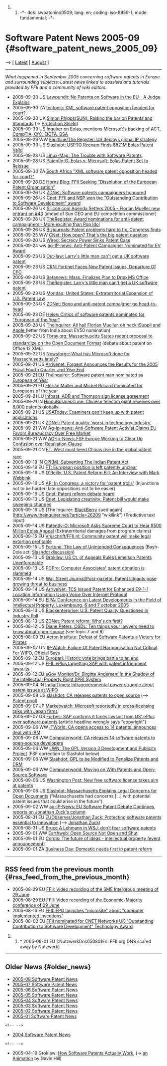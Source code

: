 1.  1.  -\*- dok: swpatcnino0509; lang: en; coding: iso-8859-1; mode:
        fundamental; -\*-

# Software Patent News 2005-09 {#software_patent_news_2005_09}

\--\> \[ [ Latest](SwpatcninoEn "wikilink") \| [
August](Swpatcnino0508En "wikilink") \]

------------------------------------------------------------------------

*What happened in September 2005 concerning software patents in Europe
and surrounding subjects: Latest news linked to dossiers and tutorials
provided by FFII and a community of wiki editors.*

-   2005-09-30 US [Lawpundit: No Patents on Software in the EU - A Judge
    Explains](http://www.lawpundit.com/blog/2005/09/no-patents-on-software-in-eu-judge.htm "wikilink")
-   2005-09-30 ZA [tectonic: XML software patent opposition headed for
    court?](http://www.tectonic.co.za/view.php?id=632 "wikilink")
-   2005-09-30 UK [Simon Phipps(SUN): Raising the bar on Patents and
    Standards](http://blogs.sun.com/roller/page/webmink?entry=raising_the_bar_on_patents "wikilink")
    (-\> [ Protection Shield](SwpatgacriEn "wikilink"))
-   2005-09-30 US [Inquirer on Eolas, mentions Microsoft\'s backing of
    ACT, CompTIA, CfC, EICTA,
    BSA](http://www.theinquirer.net/?article=26592 "wikilink")
-   2005-09-29 WW [Faultline/The Register: US deploys global IP
    strategy](http://www.theregister.co.uk/2005/09/29/uspto_ip/ "wikilink")
-   2005-09-30 US [Slashdot: USPTO Reexam Finds \$521M Eolas Patent
    Valid](http://yro.slashdot.org/article.pl?sid=05/09/30/020229 "wikilink")
-   2005-09-28 US [Linux-Mag: The Trouble with Software
    Patents](http://www.linux-mag.com/content/view/2214/ "wikilink")
-   2005-09-28 US [Patently-O: Eolas v. Microsoft: Eolas Patent Set to
    Reissue](http://patentlaw.typepad.com/patent/2005/09/eolas_v_microso.html "wikilink")
-   2005-09-30 ZA [South Africa \"XML software patent opposition headed
    for court?\"](http://www.tectonic.co.za/view.php?id=632 "wikilink")
-   2005-09-28 DE [Horns Blog: FFII Seeking \"Dissolution of the
    European Patent
    Organisation\"](http://www.ipjur.com/2005/09/ffii-seeking-dissolution-of-european.php3 "wikilink")
-   2005-09-26 UK [ZDNet: Software patents campaigners
    honoured](http://news.zdnet.co.uk/software/developer/0,39020387,39222696,00.htm "wikilink")
-   2005-09-26 UK [Cnet: FFII and NSP won the \"Outstanding Contribution
    to Software Development\"
    award](http://www.cnetnetworks.co.uk/awards/2005_winners.html#contri_software "wikilink")
-   2005-09-26 UK [Silicon.com Agenda Setters 2005 - Florian Mueller new
    entrant on
    #43](http://www.silicon.com/research/specialreports/as2005/top50.htm "wikilink")
    (ahead of Sun CEO and EU competition commissioner)
-   2005-09-26 UK [TheRegister: Award nominations for anti-patent
    campaigners - More exciting than Pop
    Idol](http://www.theregister.co.uk/2005/09/26/award_nominations/ "wikilink")
-   2005-09-26 US [Bizjournals: Patent problems hard to fix, Congress
    finds](http://columbus.bizjournals.com/extraedge/washingtonbureau/archive/2005/09/26/bureau1.html "wikilink")
-   2005-09-25 WW [CNet: How open? That\'s the big patent
    question](http://news.com.com/How+open+Thats+the+big+patent+question/2100-1014_3-5877028.html?type=pt&#8706;=inv&tag=feed&subj=news "wikilink")
-   2005-09-20 US [Wired: Secrecy Power Sinks Patent
    Case](http://www.wired.com/news/technology/0,1282,68894,00.html "wikilink")
-   2005-09-24 ww [ag-IP-news: Anti-Patent Campaigner Nominated for EV
    Award](http://www.ag-ip-news.com/GetArticle.asp?Art_ID=2162&#9001;=en "wikilink")
-   2005-09-23 US [Out-law: Larry\'s little man can\'t get a UK software
    patent](http://www.out-law.com/page-6152 "wikilink")
-   2005-09-23 US [CRN: Fortinet Faces New Patent Issues, Departure Of
    CFO](http://www.crn.com/sections/breakingnews/dailyarchives.jhtml?articleId=171200267 "wikilink")
-   2005-09-23 US [Betanews: Mass. Finalizes Plan to Drop MS
    Office](http://www.betanews.com/article/Mass_Finalizes_Plan_to_Drop_MS_Office/1127507226 "wikilink")
-   2005-09-23 US [TheRegister: Larry\'s little man can\'t get a UK
    software
    patent](http://www.theregister.co.uk/2005/09/23/oracle_denied_uk_patent_for_sgml_conversion/ "wikilink")
-   2005-09-23 US [Mondaq: United States: Extraterritorial Expansion of
    U.S. Patent
    Law](http://www.mondaq.com/i_article.asp_Q_articleid_E_34962 "wikilink")
-   2005-09-23 UK [ZDNet: Bono and anti-patent campaigner go
    head-to-head](http://news.zdnet.co.uk/software/0,39020381,39220761,00.htm "wikilink")
-   2005-09-23 DE [Heise: Critics of software patents nominated for
    \"European of the
    Year\"](http://www.heise.de/english/newsticker/news/64219 "wikilink")
-   2005-09-23 UK [TheInquirer: All hail Florian Mueller, oh heck
    iSuppli and Apple
    ](http://www.theinquirer.net/?article=26408 "wikilink") (letter from
    India about EV50 nomination)
-   2005-09-22 US [Tbray.org: Massachusetts States recent proposal to
    standardize on the Open Document
    Format](http://www.tbray.org/ongoing/When/200x/2005/09/20/Fifty-Million-for-Office "wikilink")
    (debate about patent on Office 12 XML)
-   2005-09-22 US [Newsforge: What has Microsoft done for Massachusetts
    lately?](http://business.newsforge.com/business/05/09/21/0811222.shtml?tid=110&tid=93 "wikilink")
-   2005-09-21 US [Arrivenet: Forgent Announces the Results for the 2005
    Fiscal Fourth Quarter and Year
    End](http://press.arrivenet.com/technology/article.php/696673.html "wikilink")
-   2005-09-21 EU [TheInquirer: Software patent man nominated as
    European of
    Year](http://www.theinquirer.net/?article=26390 "wikilink")
-   2005-09-21 EU [Florian Muller and Michel Rocard nominated for
    Europeans of the year](http://www.ev50.com/poll/ "wikilink")
-   2005-09-21 LU [Infosat: ADB and Thomson sign license
    agreement](http://www.infosat.lu/Meldungen/index.php?msgID=17265 "wikilink")
-   2005-09-21 IN [HinduBusinessLine: Chinese telecom giant receives
    over 8,000 patents
    globally](http://www.thehindubusinessline.com/blnus/10211106.htm "wikilink")
-   2005-09-21 US [USAToday: Examiners can\'t keep up with patent
    applications](http://www.usatoday.com/tech/columnist/kevinmaney/2005-09-20-patent-office_x.htm "wikilink")
-   2005-09-21 UK [ZDNet: Patent quality \'worst in technology
    industry\'](http://news.zdnet.co.uk/business/legal/0,39020651,39219594,00.htm "wikilink")
-   2005-09-21 WW [Ag-Ip-news: Anti-Software Patent Activist Claims EU
    Favors Bureaucracy Over Free
    Market](http://www.ag-ip-news.com/GetArticle.asp?Art_ID=2152&#9001;=en "wikilink")
-   2005-09-21 WW [AG-Ip-News: FSF Europe Working to Clear Up Confusion
    over Retaliation
    Clause](http://www.ag-ip-news.com/getArticle.asp?Art_ID=2105&#9001;=en "wikilink")
-   2005-09-21 CN [FT: West must heed Chinas rise in the global patent
    race](http://news.ft.com/cms/s/fc6e0eca-2a3d-11da-b890-00000e2511c8.html "wikilink")
-   2005-09-19 IN [CPI(M): Subverting The Indian Patent
    Act](http://pd.cpim.org/2005/0918/09182005_snd.htm "wikilink")
-   2005-09-19 EU [FT: European position is left patently
    unclear](http://news.ft.com/cms/s/d5d9b5de-28da-11da-8a5e-00000e2511c8.html "wikilink")
-   2005-09-16 US [O\'Reilly: U.S. Patent Reform Bill: An Interview with
    Mark
    Webbink](http://www.oreillynet.com/pub/a/policy/2005/09/16/patent-reform-bill.html "wikilink")
-   2005-09-16 US [AP: In Congress, a victory for \'patent
    trolls\'](http://www.statesman.com/business/content/business/stories/09/16patents.html "wikilink")
    (Injunctions not to be harder; late oppositions not to be easier)
-   2005-09-16 US [Cnet: Patent reform debate
    heard](http://uk.builder.com/0,39026540,39265899,00.htm "wikilink")
-   2005-09-13 US [Cnet: Legislating creativity: Patent bill would make
    sweeping
    changes](http://news.com.com/Legislating+creativity--feds+plan+patent+reform/2009-1008_3-5860582.html?tag=nefd.ac "wikilink")
-   2005-09-16 US [The Inquirer: [BlackBerry](BlackBerry "wikilink")
    sued again](http://www.theinquirer.net/?article=26209 "wikilink")
    (Predictive text input)
-   2005-09-14 US [Patently-O: Microsoft Asks Supreme Court to Hear
    \$500 Million Eolas
    Appeal](http://patentlaw.typepad.com/patent/2005/09/microsoft_asks_.html "wikilink")
    (Extraterritorial damages from program claims)
-   2005-09-15 EU [Vrijschrift/FFII.nl: Community patent will make legal
    extortion
    profitable](http://wiki.ffii.org/LtrVrijschriftComPat050915En "wikilink")
-   2005-09-15 US [Fortune: The Law of Unintended
    Consequences](http://money.cnn.com/magazines/fortune/fortune_archive/2005/09/19/8272884/index.htm "wikilink")
    (Bayh-Dole act; [Slashdot
    discussion](http://yro.slashdot.org/article.pl?sid=05/09/15/0247240 "wikilink"))
-   2005-09-13 US [Groklaw: US Ct. of Appeals Rules Lemelson Patents
    Unenforceable](http://www.groklaw.net/article.php?story=20050913131027544 "wikilink")
-   2005-09-13 US [PCPro: Computer Associates\' patent donation is
    slammed](http://www.pcpro.co.uk/news/77337 "wikilink")
-   2005-09-14 US [Wall Street Journal/Post-gazette: Patent litigants
    pose growing threat to
    business](http://www.post-gazette.com/pg/05257/571396.stm "wikilink")
-   2005-09-14 US [ArriveNet: TCS Issued Patent for Enhanced E9-1-1
    Location Information Using Voice Over Internet
    Protocol](http://press.arrivenet.com/tec/article.php/692991.html "wikilink")
-   2005-09-14 EU [EIPA: Conference on Latest Developments in the Field
    of Intellectual Property, Luxembourg, 6 and 7 october
    2005](http://wiki.ffii.org/EipaConf0510En "wikilink")
-   2005-08-13 US [Blackenterprise: U.S. Patent Quality Questioned in
    Industry
    Poll](http://www.blackenterprise.com/yb/ybopen.asp?section=ybbf&story_id=81088881&ID=blackenterprise "wikilink")
-   2005-08-13 US [ZDNet: Patent reform: Who\'s on
    first?](http://news.zdnet.com/2100-9593_22-5862506.html "wikilink")
-   2005-08-12 US [Diane Peters, OSDL: Ten things your lawyers need to
    know about
    open-source](http://www.computerworld.com/softwaretopics/software/story/0,10801,104508,00.html "wikilink")
    (see topic 7 and 8)
-   2005-08-09 EU [ Acton Institute: Defeat of Software Patents a
    Victory for Pirates](Acton0509En "wikilink")
-   2005-09-07 UN [IP-Watch: Failure Of Patent Harmonisation Not
    Critical For WIPO, Official
    Says](http://www.ip-watch.org/weblog/index.php?p=88&res=1280_ff&print=0 "wikilink")
-   2005-09-12 EU [Europarl: Historic vote brings battle to an
    end](http://www.europarl.eu.int/news/public/focus_page/057-1002-255-9-37-909-20050819FCS01001-12-09-2005-2005/default_en.htm "wikilink")
-   2005-09-12 US [ FFII: ePlus targetting SAP with patent infringment
    lawsuits](Eplus0509En "wikilink")
-   2005-09-12 EU [eGov Monitor/Dr. Birgitte Andersen: In the Shadow of
    the Intellectual Property Right (IPR)
    System](http://www.egovmonitor.com/node/2641 "wikilink")
-   2005-09-04 IN [India Times: Intragovernmental power struggle about
    patent issues at
    WIPO](http://timesofindia.indiatimes.com/articleshow/1225261.cms "wikilink")
-   2005-09-08 US [slashdot: CA releases patents to open
    source](http://yro.slashdot.org/article.pl?sid=05/09/07/1933247&tid=155&tid=8 "wikilink")
    (\--\> [ Patent pool](SwpatgacriEn "wikilink"))
-   2005-09-07 JP [Marketwatch: Microsoft reportedly in cross-licensing
    talks with Japan
    firms](http://www.marketwatch.com/news/story.asp?guid=%7BA4349E29-A5B7-4461-A61A-F4508BAE5E35%7D "wikilink")
-   2005-09-07 US [Forbes: SAP confirms it faces lawsuit from US\' ePlus
    over software
    patents](http://www.forbes.com/markets/feeds/afx/2005/09/07/afx2210034.html "wikilink")
    (article headline wrongly says \"copyright\")
-   2005-09-06 WW [ITWorld: CA opens access to 14 patents, announces
    deal with
    IBM](http://www.itworld.com/Man/2687/050907capatent/ "wikilink")
-   2005-09-06 WW [Computerworld: CA releases 14 software patents to
    open-source
    developers](http://www.computerworld.com/developmenttopics/development/story/0,10801,104428,00.html "wikilink")
-   2005-09-06 WW [LWN: The GPL Version 3 Development and Publicity
    Project](http://lwn.net/Articles/150527/ "wikilink") (FSF correction
    to Slashdot below)
-   2005-09-06 WW [Slashdot: GPL to be Modified to Penalize Patents and
    DRM](http://slashdot.org/articles/05/09/06/151200.shtml?tid=117 "wikilink")
-   2005-09-06 WW [Computerworld: Moving on With Patents and Open-Source
    Software
    ](http://www.computerworld.com/softwaretopics/software/appdev/story/0,10801,104289,00.html "wikilink")
-   2005-09-06 US [Washington Post: New free software license takes aim
    at
    patents](http://www.washingtonpost.com/wp-dyn/content/article/2005/09/06/AR2005090600484.html "wikilink")
-   2005-09-06 US [Slashdot: Massachusetts Explains Legal Concerns for
    Open
    Documents](http://yro.slashdot.org/article.pl?sid=05/09/06/0345224 "wikilink")
    (\"Massachusetts had concerns \[\...\] with potential patent issues
    that could arise in the future\")
-   2005-09-02 WW [ag-IP-News: EU Software Patent Debate Continues,
    reports on Jonathan Zuck\'s
    column](http://www.ag-ip-news.com/GetArticle.asp?Art_ID=2098 "wikilink")
-   2005-08-31 EU [EUObserver/Jonathan Zuck: Protecting software patents
    essential to
    innovation](http://euobserver.com/?sid=7&aid=19782 "wikilink")
    (\--\> [ Jonathan Zuck](JonathanZuckEn "wikilink"))
-   2005-08-31 US [Bruce A Lehmann in WSJ: don\'t fear software
    patents](http://www.careerjournal.com/columnists/managersjournal/20050831-managersjournal.html "wikilink")
-   2005-09-01 WW [Earthweb: Open Source Not Open and
    Shut](http://itmanagement.earthweb.com/netsys/article.php/3531596 "wikilink")
-   2005-09-01 EU [Cordis: The future of ideas - intellectual property
    (event
    announcement)](http://dbs.cordis.lu/cgi-bin/srchidadb?CALLER=NHP_EN_NEWS&ACTION=D&SESSION=&RCN=EN_RCN_ID:24351 "wikilink")
-   2005-09-01 ZA [Business Day: Domestic needs first in patent
    reform](http://www.businessday.co.za/articles/opinion.aspx?ID=BD4A86771 "wikilink")

------------------------------------------------------------------------

## RSS feed from the previous month {#rss_feed_from_the_previous_month}

-   2005-08-29 EU [FFII: Video recording of the SME Intergroup meeting
    of 29 June](http://wiki.ffii.org/Intergroup050629En "wikilink")
-   2005-08-29 EU [FFII: Video recording of the Economic-Majority
    conference of 29 June](http://wiki.ffii.org/Konf050629En "wikilink")
-   2005-08-16 EU [ FFII: EPO launches \"microsite\" about \"computer
    implemented inventions\"](EpoCiiMicrosite0508En "wikilink")
-   2005-08-02 EU [FFII nominated for CNET Networks UK \"Outstanding
    Contribution to Software Development\" Technology
    Award](http://www.cnetnetworks.co.uk/awards/how_enter.html#contri_software "wikilink")

1.  1.  \* 2005-08-01 EU \[:NutzwerkDns050801En: FFII.org DNS scared
        away by Nutzwerk\]

------------------------------------------------------------------------

## Older News {#older_news}

-   [ 2005-08 Software Patent News](Swpatcnino0508En "wikilink")
-   [ 2005-07 Software Patent News](Swpatcnino0507En "wikilink")
-   [ 2005-06 Software Patent News](Swpatcnino0506En "wikilink")
-   [ 2005-05 Software Patent News](Swpatcnino0505En "wikilink")
-   [ 2005-04 Software Patent News](Swpatcnino0504En "wikilink")
-   [ 2005-03 Software Patent News](Swpatcnino0503En "wikilink")
-   [ 2005-02 Software Patent News](Swpatcnino0502En "wikilink")
-   [ 2005-01 Software Patent News](Swpatcnino0501En "wikilink")

```{=html}
<!-- -->
```
-   [ 2004 Software Patent News](Swpatcnino04En "wikilink")

```{=html}
<!-- -->
```
-   2005-04-19 Groklaw: [How Software Patents Actually
    Work,](http://www.groklaw.net/article.php?story=20050418195019404 "wikilink")
    (-\> [ an Animation](SwpatAnim050418En "wikilink") by Gavin Hill)
